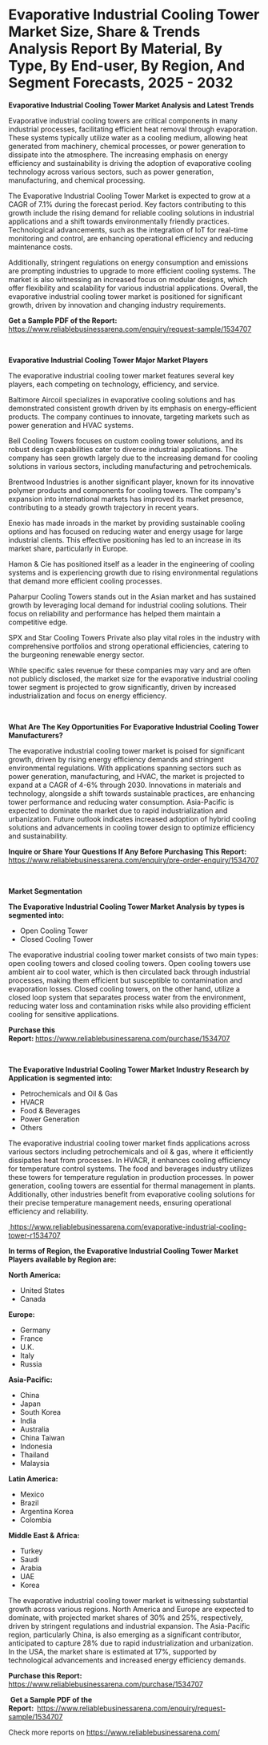 <p><h1>Evaporative Industrial Cooling Tower Market Size, Share & Trends Analysis Report By Material, By Type, By End-user, By Region, And Segment Forecasts, 2025 - 2032</h1></p><p><strong>Evaporative Industrial Cooling Tower Market Analysis and Latest Trends</strong></p>
<p><p>Evaporative industrial cooling towers are critical components in many industrial processes, facilitating efficient heat removal through evaporation. These systems typically utilize water as a cooling medium, allowing heat generated from machinery, chemical processes, or power generation to dissipate into the atmosphere. The increasing emphasis on energy efficiency and sustainability is driving the adoption of evaporative cooling technology across various sectors, such as power generation, manufacturing, and chemical processing.</p><p>The Evaporative Industrial Cooling Tower Market is expected to grow at a CAGR of 7.1% during the forecast period. Key factors contributing to this growth include the rising demand for reliable cooling solutions in industrial applications and a shift towards environmentally friendly practices. Technological advancements, such as the integration of IoT for real-time monitoring and control, are enhancing operational efficiency and reducing maintenance costs. </p><p>Additionally, stringent regulations on energy consumption and emissions are prompting industries to upgrade to more efficient cooling systems. The market is also witnessing an increased focus on modular designs, which offer flexibility and scalability for various industrial applications. Overall, the evaporative industrial cooling tower market is positioned for significant growth, driven by innovation and changing industry requirements.</p></p>
<p><strong>Get a Sample PDF of the Report:&nbsp;</strong> <a href="https://www.reliablebusinessarena.com/enquiry/request-sample/1534707?utm_campaign=2110&utm_medium=2&utm_source=Github&utm_content=ia&utm_term=27022025&utm_id=evaporative-industrial-cooling-tower">https://www.reliablebusinessarena.com/enquiry/request-sample/1534707</a></p>
<p>&nbsp;</p>
<p><strong>Evaporative Industrial Cooling Tower Major Market Players</strong></p>
<p><p>The evaporative industrial cooling tower market features several key players, each competing on technology, efficiency, and service. </p><p>Baltimore Aircoil specializes in evaporative cooling solutions and has demonstrated consistent growth driven by its emphasis on energy-efficient products. The company continues to innovate, targeting markets such as power generation and HVAC systems.</p><p>Bell Cooling Towers focuses on custom cooling tower solutions, and its robust design capabilities cater to diverse industrial applications. The company has seen growth largely due to the increasing demand for cooling solutions in various sectors, including manufacturing and petrochemicals.</p><p>Brentwood Industries is another significant player, known for its innovative polymer products and components for cooling towers. The company's expansion into international markets has improved its market presence, contributing to a steady growth trajectory in recent years.</p><p>Enexio has made inroads in the market by providing sustainable cooling options and has focused on reducing water and energy usage for large industrial clients. This effective positioning has led to an increase in its market share, particularly in Europe.</p><p>Hamon & Cie has positioned itself as a leader in the engineering of cooling systems and is experiencing growth due to rising environmental regulations that demand more efficient cooling processes.</p><p>Paharpur Cooling Towers stands out in the Asian market and has sustained growth by leveraging local demand for industrial cooling solutions. Their focus on reliability and performance has helped them maintain a competitive edge.</p><p>SPX and Star Cooling Towers Private also play vital roles in the industry with comprehensive portfolios and strong operational efficiencies, catering to the burgeoning renewable energy sector. </p><p>While specific sales revenue for these companies may vary and are often not publicly disclosed, the market size for the evaporative industrial cooling tower segment is projected to grow significantly, driven by increased industrialization and focus on energy efficiency.</p></p>
<p>&nbsp;</p>
<p><strong>What Are The Key Opportunities For Evaporative Industrial Cooling Tower Manufacturers?</strong></p>
<p><p>The evaporative industrial cooling tower market is poised for significant growth, driven by rising energy efficiency demands and stringent environmental regulations. With applications spanning sectors such as power generation, manufacturing, and HVAC, the market is projected to expand at a CAGR of 4-6% through 2030. Innovations in materials and technology, alongside a shift towards sustainable practices, are enhancing tower performance and reducing water consumption. Asia-Pacific is expected to dominate the market due to rapid industrialization and urbanization. Future outlook indicates increased adoption of hybrid cooling solutions and advancements in cooling tower design to optimize efficiency and sustainability.</p></p>
<p><strong>Inquire or Share Your Questions If Any Before Purchasing This Report:</strong> <a href="https://www.reliablebusinessarena.com/enquiry/pre-order-enquiry/1534707?utm_campaign=2110&utm_medium=2&utm_source=Github&utm_content=ia&utm_term=27022025&utm_id=evaporative-industrial-cooling-tower">https://www.reliablebusinessarena.com/enquiry/pre-order-enquiry/1534707</a></p>
<p>&nbsp;</p>
<p><strong>Market Segmentation</strong></p>
<p><strong>The Evaporative Industrial Cooling Tower Market Analysis by types is segmented into:</strong></p>
<p><ul><li>Open Cooling Tower</li><li>Closed Cooling Tower</li></ul></p>
<p><p>The evaporative industrial cooling tower market consists of two main types: open cooling towers and closed cooling towers. Open cooling towers use ambient air to cool water, which is then circulated back through industrial processes, making them efficient but susceptible to contamination and evaporation losses. Closed cooling towers, on the other hand, utilize a closed loop system that separates process water from the environment, reducing water loss and contamination risks while also providing efficient cooling for sensitive applications.</p></p>
<p><strong>Purchase this Report:&nbsp;</strong><a href="https://www.reliablebusinessarena.com/purchase/1534707?utm_campaign=2110&utm_medium=2&utm_source=Github&utm_content=ia&utm_term=27022025&utm_id=evaporative-industrial-cooling-tower">https://www.reliablebusinessarena.com/purchase/1534707</a></p>
<p>&nbsp;</p>
<p><strong>The Evaporative Industrial Cooling Tower Market Industry Research by Application is segmented into:</strong></p>
<p><ul><li>Petrochemicals and Oil & Gas</li><li>HVACR</li><li>Food & Beverages</li><li>Power Generation</li><li>Others</li></ul></p>
<p><p>The evaporative industrial cooling tower market finds applications across various sectors including petrochemicals and oil & gas, where it efficiently dissipates heat from processes. In HVACR, it enhances cooling efficiency for temperature control systems. The food and beverages industry utilizes these towers for temperature regulation in production processes. In power generation, cooling towers are essential for thermal management in plants. Additionally, other industries benefit from evaporative cooling solutions for their precise temperature management needs, ensuring operational efficiency and reliability.</p></p>
<p><a href="https://www.reliablebusinessarena.com/evaporative-industrial-cooling-tower-r1534707?utm_campaign=2110&utm_medium=2&utm_source=Github&utm_content=ia&utm_term=27022025&utm_id=evaporative-industrial-cooling-tower">&nbsp;https://www.reliablebusinessarena.com/evaporative-industrial-cooling-tower-r1534707</a></p>
<p><strong>In terms of Region, the Evaporative Industrial Cooling Tower Market Players available by Region are:</strong></p>
<p>
    <p> <strong> North America: </strong>
        <ul>
            <li>United States</li>
            <li>Canada</li>
        </ul>
        </p> 
    <p> <strong> Europe: </strong>
        <ul>
            <li>Germany</li>
            <li>France</li>
            <li>U.K.</li>
            <li>Italy</li>
            <li>Russia</li>
        </ul>
        </p> 
    <p> <strong> Asia-Pacific: </strong>
        <ul>
            <li>China</li>
            <li>Japan</li>
            <li>South Korea</li>
            <li>India</li>
            <li>Australia</li>
            <li>China Taiwan</li>
            <li>Indonesia</li>
            <li>Thailand</li>
            <li>Malaysia</li>
        </ul>
        </p> 
    <p> <strong> Latin America: </strong>
        <ul>
            <li>Mexico</li>
            <li>Brazil</li>
            <li>Argentina Korea</li>
            <li>Colombia</li>
        </ul>
        </p> 
    <p> <strong> Middle East & Africa: </strong>
        <ul>
            <li>Turkey</li>
            <li>Saudi</li>
            <li>Arabia</li>
            <li>UAE</li>
            <li>Korea</li>
        </ul>
    </p>
    </p>
<p><p>The evaporative industrial cooling tower market is witnessing substantial growth across various regions. North America and Europe are expected to dominate, with projected market shares of 30% and 25%, respectively, driven by stringent regulations and industrial expansion. The Asia-Pacific region, particularly China, is also emerging as a significant contributor, anticipated to capture 28% due to rapid industrialization and urbanization. In the USA, the market share is estimated at 17%, supported by technological advancements and increased energy efficiency demands.</p></p>
<p><strong>Purchase this Report: </strong><a href="https://www.reliablebusinessarena.com/purchase/1534707?utm_campaign=2110&utm_medium=2&utm_source=Github&utm_content=ia&utm_term=27022025&utm_id=evaporative-industrial-cooling-tower">https://www.reliablebusinessarena.com/purchase/1534707</a></p>
<p>&nbsp;<strong>Get a Sample PDF of the Report:&nbsp;&nbsp;</strong><a href="https://www.reliablebusinessarena.com/enquiry/request-sample/1534707?utm_campaign=2110&utm_medium=2&utm_source=Github&utm_content=ia&utm_term=27022025&utm_id=evaporative-industrial-cooling-tower">https://www.reliablebusinessarena.com/enquiry/request-sample/1534707</a></p>
<p><strong></strong></p>
<p>Check more reports on <a href="https://www.reliablebusinessarena.com/?utm_campaign=2110&utm_medium=2&utm_source=Github&utm_content=ia&utm_term=27022025&utm_id=evaporative-industrial-cooling-tower">https://www.reliablebusinessarena.com/</a></p>